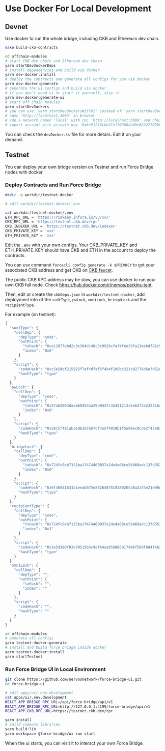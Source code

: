 # Use Docker For Local Development

## Devnet

Use docker to run the whole bridge, including CKB and Ethereum dev chain.

```bash
make build-ckb-contracts

cd offchain-modules
# start CKB dev chain and Ethereum dev chain
yarn startDevDockerDeps
# install dependencies and build via docker
yarn dev-docker:install
# deploy the contracts and generate all configs for you via docker
yarn dev-docker:generate
# generate the ui configs and build via docker
# if you don't need ui or start it yourself, skip it 
yarn dev-docker:generate-ui
# start off chain modules
yarn startDevDockers
# you can use 'yarn startDevDockersWithUi' instead of 'yarn startDevDockers' to run the whole bridge with ui
# open 'http://localhost:3003' in browser
# add a network named 'local' with rpc 'http://localhost:3000' and chainId '1234' to MetaMask
# import account with private key '0x6e51216cbb2fe170368da49e82b22f02b999204730c858482d0e84a9083005ac' to MetaMask for test
```

You can check the `devDocker.ts` file for more details.
Edit it on your demand.

## Testnet

You can deploy your own bridge version on Testnet and run Force Bridge nodes with docker. 

### Deploy Contracts and Run Force Bridge

```bash
mkdir -p workdir/testnet-docker

# edit workdir/testnet-docker/.env

cat workdir/testnet-docker/.env
ETH_RPC_URL = 'https://rinkeby.infura.io/v3/xxx'
CKB_RPC_URL = 'https://testnet.ckb.dev/rpc'
CKB_INDEXER_URL = 'https://testnet.ckb.dev/indexer'
CKB_PRIVATE_KEY = 'xxx'
ETH_PRIVATE_KEY = 'xxx'
```

Edit the `.env` with your own configs.
Your CKB_PRIVATE_KEY and ETH_PRIVATE_KEY should have CKB and ETH in the account to deploy the contracts.

You can use command `forcecli config generate -k $PRIVKEY` to get your associated CKB address and get CKB on [CKB faucet](https://faucet.nervos.org/).

The public CKB RPC address may be slow, you can use docker to run your own CKB full node.
Check <https://hub.docker.com/r/nervos/perkins-tent>.

Then, edit or create the `ckbDeps.json` in `workdir/testnet-docker`, add deployment info of the `sudtType`, `pwLock`, `omniLock`, `bridgeLock` and the `recipientType`.

For example (on testnet):

```javascript
{
  "sudtType": {
    "cellDep": {
      "depType": "code",
      "outPoint": {
        "txHash": "0xe12877ebd2c3c364dc46c5c992bcfaf4fee33fa13eebdf82c591fc9825aab769",
        "index": "0x0"
      }
    },
    "script": {
      "codeHash": "0xc5e5dcf215925f7ef4dfaf5f4b4f105bc321c02776d6e7d52a1db3fcd9d011a4",
      "hashType": "type"
    }
  },
  "pwLock": {
    "cellDep": {
      "depType": "code",
      "outPoint": {
        "txHash": "0x57a62003daeab9d54aa29b944fc3b451213a5ebdf2e232216a3cfed0dde61b38",
        "index": "0x0"
      }
    },
    "script": {
      "codeHash": "0x58c5f491aba6d61678b7cf7edf4910b1f5e00ec0cde2f42e0abb4fd9aff25a63",
      "hashType": "type"
    }
  },
  "bridgeLock": {
    "cellDep": {
      "depType": "code",
      "outPoint": {
        "txHash": "0x724fc9eb7131ba1f474469037a2de4a08ce56460adc137d352f01a945c6bfe9b",
        "index": "0x0"
      }
    },
    "script": {
      "codeHash": "0x0f46541631b1eeab075e8626487818180205a0a2a73e21e08da3f00055a2a310",
      "hashType": "type"
    }
  },
  "recipientType": {
    "cellDep": {
      "depType": "code",
      "outPoint": {
        "txHash": "0x724fc9eb7131ba1f474469037a2de4a08ce56460adc137d352f01a945c6bfe9b",
        "index": "0x1"
      }
    },
    "script": {
      "codeHash": "0x3e5d380f83e70519b6c9ef64aa05b885917486f569fb04f4b27282bc4ab21c71",
      "hashType": "type"
    }
  }
  "omniLock": {
    "cellDep": {
      "depType": "",
      "outPoint": {
        "txHash": "",
        "index": ""
      }
    },
    "script": {
      "codeHash": "",
      "hashType": ""
    }
  }
}
```

```bash
cd offchain-modules
# generate all configs
yarn testnet-docker:generate
# install and build force bridge inside docker
yarn testnet-docker:install
yarn startTestnet
```

### Run Force Bridge UI in Local Environment

```bash
git clone https://github.com/nervosnetwork/force-bridge-ui.git
cd force-bridge-ui

# edit apps/ui/.env.development
cat apps/ui/.env.development
REACT_APP_BRIDGE_RPC_URL=/api/force-bridge/api/v1
REACT_APP_BRIDGE_RPC_URL=http://127.0.0.1:4199/force-bridge/api/v1
REACT_APP_CKB_RPC_URL=https://testnet.ckb.dev/rpc

yarn install
# build commons libraries
yarn build:lib
yarn workspace @force-bridge/ui run start
```

When the ui starts, you can visit it to interact your own Force Bridge.
